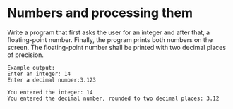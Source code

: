 # Numbers and processing them
Write a program that first asks the user for an integer and after that, a floating-point number. Finally, the program prints both numbers on the screen. The floating-point number shall be printed with two decimal places of precision.
```
Example output:
Enter an integer: 14
Enter a decimal number:3.123

You entered the integer: 14
You entered the decimal number, rounded to two decimal places: 3.12
